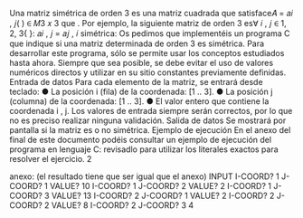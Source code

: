 Una matriz simétrica de orden 3 es una matriz cuadrada que satisface𝐴 = 𝑎𝑖 , 𝑗( ) ∈ 𝑀3 𝑥 3
que . Por ejemplo, la siguiente matriz de orden 3 es∀ 𝑖 , 𝑗 ∈ 1, 2, 3{ }: 𝑎𝑖 , 𝑗 = 𝑎𝑗 , 𝑖
simétrica:
Os pedimos que implementéis un programa C que indique si una matriz determinada de
orden 3 es simétrica.
Para desarrollar este programa, sólo se permite usar los conceptos estudiados hasta
ahora. Siempre que sea posible, se debe evitar el uso de valores numéricos directos y
utilizar en su sitio constantes previamente definidas.
Entrada de datos
Para cada elemento de la matriz, se entrará desde teclado:
● La posición i (fila) de la coordenada: [1 .. 3].
● La posición j (columna) de la coordenada: [1 .. 3].
● El valor entero que contiene la coordenada i , j.
Los valores de entrada siempre serán correctos, por lo que no es preciso realizar ninguna
validación.
Salida de datos
Se mostrará por pantalla si la matriz es o no simétrica.
Ejemplo de ejecución
En el anexo del final de este documento podéis consultar un ejemplo de ejecución del
programa en lenguaje C: revisadlo para utilizar los literales exactos para resolver el
ejercicio.
2

anexo: (el resultado tiene que ser igual que el anexo)
INPUT
I-COORD?
1
J-COORD?
1
VALUE?
10
I-COORD?
1
J-COORD?
2
VALUE?
2
I-COORD?
1
J-COORD?
3
VALUE?
13
I-COORD?
2
J-COORD?
1
VALUE?
2
I-COORD?
2
J-COORD?
2
VALUE?
8
I-COORD?
2
J-COORD?
3
4